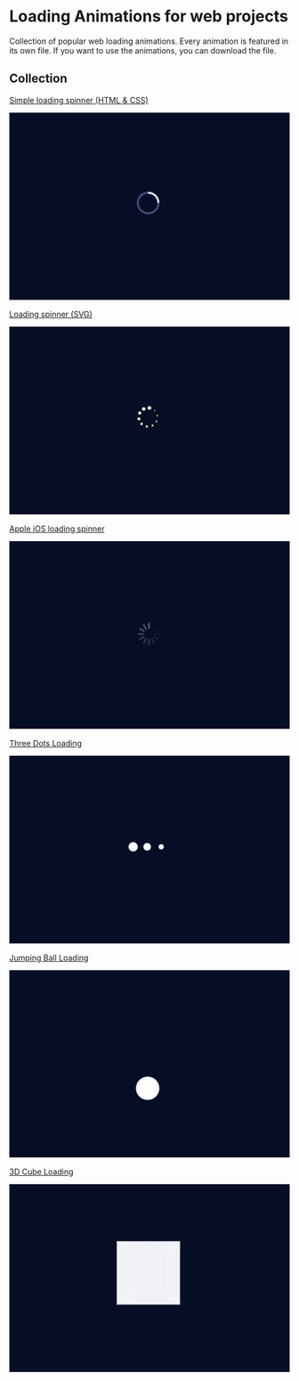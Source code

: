 # Loading Animations for web projects

Collection of popular web loading animations. Every animation is featured in its own file. 
If you want to use the animations, you can download the file.

## Collection

[Simple loading spinner (HTML & CSS)](/simple_spinner.html)

![simple loading spinner](/assets/images/simple_loading_spinner_new.gif)

[Loading spinner (SVG)](/loading_spinner_SVG.html)

![loading spinner SVG](/assets/images/loading_spinner_svg.gif)

[Apple iOS loading spinner](/ios_spinner.html)

![iOS spinner](/assets/images/ios_spinner.gif)

[Three Dots Loading](/dots.html)

![three dots loading](/assets/images/dots.gif)

[Jumping Ball Loading](/ball.html)

![jumping ball loading](/assets/images/ball.gif)

[3D Cube Loading](/cube.html)

![3D cube](/assets/images/cube.gif)